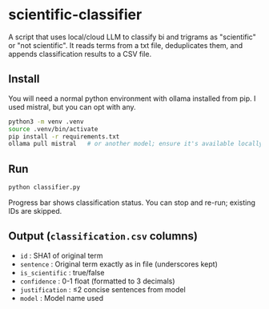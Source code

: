 # scientific-classifier

A script that uses local/cloud LLM to classify bi and trigrams as "scientific" or "not scientific". It reads terms from a txt file, deduplicates them, and appends classification results to a CSV file. 

## Install
You will need a normal python environment with ollama installed from pip. I used mistral, but you can opt with any.
```bash
python3 -m venv .venv
source .venv/bin/activate
pip install -r requirements.txt
ollama pull mistral   # or another model; ensure it's available locally
```

## Run
```bash
python classifier.py
```
Progress bar shows classification status. You can stop and re-run; existing IDs are skipped.

## Output (`classification.csv` columns)
- `id`       : SHA1 of original term
- `sentence` : Original term exactly as in file (underscores kept)
- `is_scientific` : true/false
- `confidence`    : 0-1 float (formatted to 3 decimals)
- `justification` : ≤2 concise sentences from model
- `model`         : Model name used
